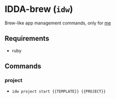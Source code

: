 # IDDA-brew (`idw`)
Brew-like app management commands, only for [me](https://github.com/HelloDHLyn)

## Requirements
  - ruby

## Commands
### project
  - `idw project start {{TEMPLATE}} {{PROJECT}}`